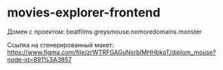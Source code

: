# movies-explorer-frontend

Домен с проектом: beatfilms.greysmouse.nomoredomains.monster

Ссылка на сгенерированный макет: https://www.figma.com/file/zrWTRFGAGuNsrbIMHHbkaT/diplom_mouse?node-id=891%3A3857
